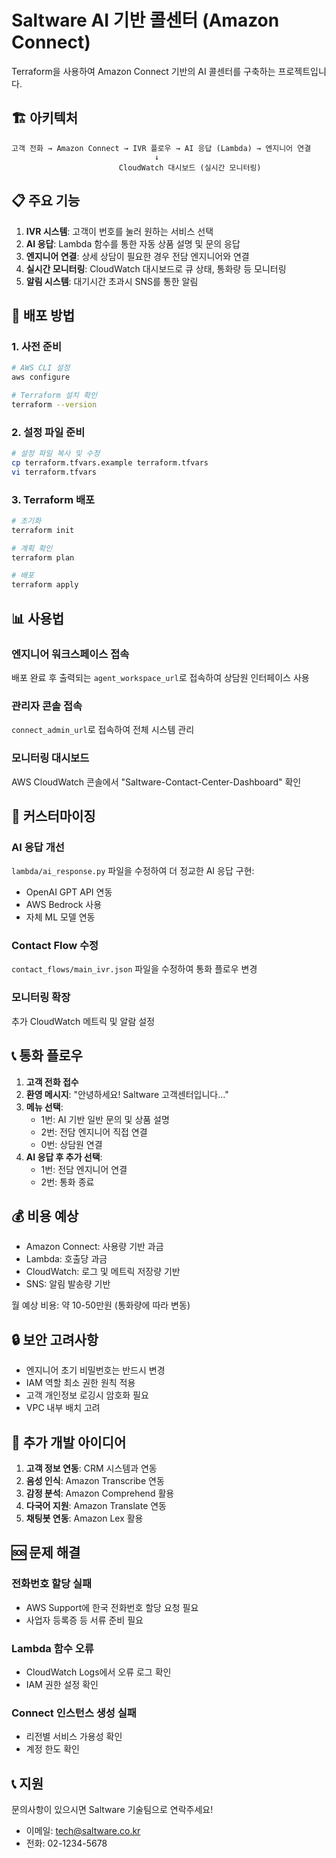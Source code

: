 # Saltware AI 기반 콜센터 (Amazon Connect)

Terraform을 사용하여 Amazon Connect 기반의 AI 콜센터를 구축하는 프로젝트입니다.

## 🏗️ 아키텍처

```
고객 전화 → Amazon Connect → IVR 플로우 → AI 응답 (Lambda) → 엔지니어 연결
                                ↓
                        CloudWatch 대시보드 (실시간 모니터링)
```

## 📋 주요 기능

1. **IVR 시스템**: 고객이 번호를 눌러 원하는 서비스 선택
2. **AI 응답**: Lambda 함수를 통한 자동 상품 설명 및 문의 응답
3. **엔지니어 연결**: 상세 상담이 필요한 경우 전담 엔지니어와 연결
4. **실시간 모니터링**: CloudWatch 대시보드로 큐 상태, 통화량 등 모니터링
5. **알림 시스템**: 대기시간 초과시 SNS를 통한 알림

## 🚀 배포 방법

### 1. 사전 준비
```bash
# AWS CLI 설정
aws configure

# Terraform 설치 확인
terraform --version
```

### 2. 설정 파일 준비
```bash
# 설정 파일 복사 및 수정
cp terraform.tfvars.example terraform.tfvars
vi terraform.tfvars
```

### 3. Terraform 배포
```bash
# 초기화
terraform init

# 계획 확인
terraform plan

# 배포
terraform apply
```

## 📊 사용법

### 엔지니어 워크스페이스 접속
배포 완료 후 출력되는 `agent_workspace_url`로 접속하여 상담원 인터페이스 사용

### 관리자 콘솔 접속
`connect_admin_url`로 접속하여 전체 시스템 관리

### 모니터링 대시보드
AWS CloudWatch 콘솔에서 "Saltware-Contact-Center-Dashboard" 확인

## 🔧 커스터마이징

### AI 응답 개선
`lambda/ai_response.py` 파일을 수정하여 더 정교한 AI 응답 구현:
- OpenAI GPT API 연동
- AWS Bedrock 사용
- 자체 ML 모델 연동

### Contact Flow 수정
`contact_flows/main_ivr.json` 파일을 수정하여 통화 플로우 변경

### 모니터링 확장
추가 CloudWatch 메트릭 및 알람 설정

## 📞 통화 플로우

1. **고객 전화 접수**
2. **환영 메시지**: "안녕하세요! Saltware 고객센터입니다..."
3. **메뉴 선택**:
   - 1번: AI 기반 일반 문의 및 상품 설명
   - 2번: 전담 엔지니어 직접 연결
   - 0번: 상담원 연결
4. **AI 응답 후 추가 선택**:
   - 1번: 전담 엔지니어 연결
   - 2번: 통화 종료

## 💰 비용 예상

- Amazon Connect: 사용량 기반 과금
- Lambda: 호출당 과금
- CloudWatch: 로그 및 메트릭 저장량 기반
- SNS: 알림 발송량 기반

월 예상 비용: 약 10-50만원 (통화량에 따라 변동)

## 🔒 보안 고려사항

- 엔지니어 초기 비밀번호는 반드시 변경
- IAM 역할 최소 권한 원칙 적용
- 고객 개인정보 로깅시 암호화 필요
- VPC 내부 배치 고려

## 📝 추가 개발 아이디어

1. **고객 정보 연동**: CRM 시스템과 연동
2. **음성 인식**: Amazon Transcribe 연동
3. **감정 분석**: Amazon Comprehend 활용
4. **다국어 지원**: Amazon Translate 연동
5. **채팅봇 연동**: Amazon Lex 활용

## 🆘 문제 해결

### 전화번호 할당 실패
- AWS Support에 한국 전화번호 할당 요청 필요
- 사업자 등록증 등 서류 준비 필요

### Lambda 함수 오류
- CloudWatch Logs에서 오류 로그 확인
- IAM 권한 설정 확인

### Connect 인스턴스 생성 실패
- 리전별 서비스 가용성 확인
- 계정 한도 확인

## 📞 지원

문의사항이 있으시면 Saltware 기술팀으로 연락주세요!
- 이메일: tech@saltware.co.kr
- 전화: 02-1234-5678